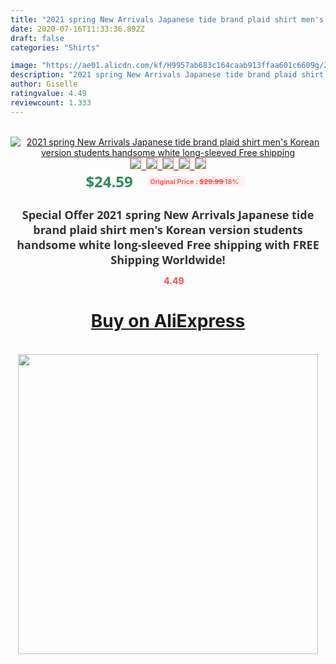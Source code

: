 ```yaml
---
title: "2021 spring New Arrivals Japanese tide brand plaid shirt men's Korean version students handsome white long-sleeved Free shipping"
date: 2020-07-16T11:33:36.892Z
draft: false
categories: "Shirts"

image: "https://ae01.alicdn.com/kf/H9957ab683c164caab913ffaa601c6609g/2021-spring-New-Arrivals-Japanese-tide-brand-plaid-shirt-men-s-Korean-version-students-handsome-white.jpg"
description: "2021 spring New Arrivals Japanese tide brand plaid shirt men's Korean version students handsome white long-sleeved Free shipping"
author: Giselle
ratingvalue: 4.49
reviewcount: 1.333
---
```

<br>
<div style="text-align: center;">
<a href="https://s.click.aliexpress.com/e/_Ag8MR3" target="_blank" rel="nofollow noopener noreferrer"><img alt="2021 spring New Arrivals Japanese tide brand plaid shirt men's Korean version students handsome white long-sleeved Free shipping" class="magnifier-image" src="https://ae01.alicdn.com/kf/H9957ab683c164caab913ffaa601c6609g/2021-spring-New-Arrivals-Japanese-tide-brand-plaid-shirt-men-s-Korean-version-students-handsome-white.jpg_640x640.jpg">
<br>
<img style="border:1px solid salmon" src="https://ae01.alicdn.com/kf/H9957ab683c164caab913ffaa601c6609g/2021-spring-New-Arrivals-Japanese-tide-brand-plaid-shirt-men-s-Korean-version-students-handsome-white.jpg_120x120.jpg">&nbsp;&nbsp;<img style="border:1px solid salmon" src="https://ae01.alicdn.com/kf/H68bb6e31e4c54c3c96ecf79ac8f36648d/2021-spring-New-Arrivals-Japanese-tide-brand-plaid-shirt-men-s-Korean-version-students-handsome-white.jpg_120x120.jpg">&nbsp;&nbsp;<img style="border:1px solid salmon" src="https://ae01.alicdn.com/kf/H13073f3e0563493cada9d527b5f032d3x/2021-spring-New-Arrivals-Japanese-tide-brand-plaid-shirt-men-s-Korean-version-students-handsome-white.jpg_120x120.jpg">&nbsp;&nbsp;<img style="border:1px solid salmon" src="https://ae01.alicdn.com/kf/H2f3bde394241424da2fb4e67b7e879c0k/2021-spring-New-Arrivals-Japanese-tide-brand-plaid-shirt-men-s-Korean-version-students-handsome-white.jpg_120x120.jpg">&nbsp;&nbsp;<img style="border:1px solid salmon" src="https://ae01.alicdn.com/kf/Haa48b19dc22f4713bb24a1d99ce7d99bL/2021-spring-New-Arrivals-Japanese-tide-brand-plaid-shirt-men-s-Korean-version-students-handsome-white.jpg_120x120.jpg"></a></div><br0>
<div style="text-align: center;"><span style="background-color: white; border: 0px; box-sizing: border-box; color: seagreen; display: inline-block; font-family: &quot;open sans&quot; , &quot;arial&quot; , &quot;helvetica&quot; , sans-serif , &quot;heiti&quot;; font-size: 24px; font-stretch: inherit; font-weight: 700; line-height: inherit; margin: 0px 10px 0px 0px; padding: 0px; vertical-align: middle;">$24.59 </span>
<span style="background: rgb(255 , 241 , 241); border-radius: 3px; border: 0px; box-sizing: border-box; color: #ff4747; display: inline-block; font-family: inherit; font-size: 12px; font-stretch: inherit; font-style: inherit; font-variant: inherit; font-weight: 600; line-height: inherit; margin: 0px; padding: 2px 5px; transform: scale(0.9); vertical-align: middle;">Original Price : <b style="text-decoration: line-through;">$29.99 </b> 18%&nbsp;&nbsp;</span></div>
<h1 style="color: #333333; display: inline-block; font-family: &quot;open sans&quot; , &quot;arial&quot; , &quot;helvetica&quot; , sans-serif , &quot;heiti&quot;; font-size: 18px; font-stretch: inherit; font-weight: 700; text-align: center;">Special Offer 2021 spring New Arrivals Japanese tide brand plaid shirt men's Korean version students handsome white long-sleeved Free shipping with FREE Shipping Worldwide!</h1>
<div style="color: #ff4747; text-align: center;">
<img src="https://4.bp.blogspot.com/-M0ZcTcb-5uY/XleCXlxnR4I/AAAAAAAAAEc/OrjgMkXV1oMQFaCRZj5HQwOCBcu3w1FegCPcBGAYYCw/s1600/star.png" style="height: 15px;">&nbsp;<b>4.49</b></div>
<div class="button_cont" align="center"><a class="buynow_a" href="https://s.click.aliexpress.com/e/_Ag8MR3" target="_blank" rel="nofollow noopener noreferrer"><H1>Buy on AliExpress</H1></a></div><br>
<div class="separator" style="clear: both; text-align: center;">
<img src="https://lh3.googleusercontent.com/-pTy5HemUv9M/XlePHvY0dAI/AAAAAAAAAE4/0nX5iRUoIWY8eMW9Dpxeirr157OZliDIgCLcBGAsYHQ/s1600/badge.gif" width="480">
</div>
